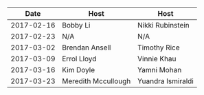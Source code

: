 |Date|Host|Host|
|----|----|----|
|2017-02-16|Bobby Li|Nikki Rubinstein|
|2017-02-23|N/A|N/A|
|2017-03-02|Brendan Ansell|Timothy Rice|
|2017-03-09|Errol Lloyd|Vinnie Khau|
|2017-03-16|Kim Doyle|Yamni Mohan|
|2017-03-23|Meredith Mccullough|Yuandra Ismiraldi|
